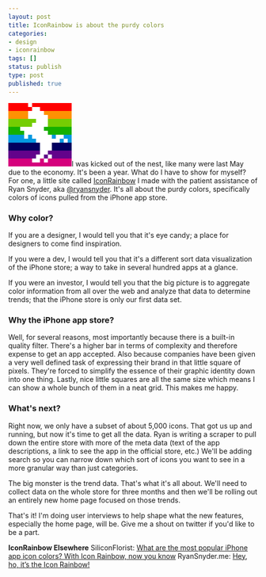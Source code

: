 ```yaml
---
layout: post
title: IconRainbow is about the purdy colors
categories:
- design
- iconrainbow
tags: []
status: publish
type: post
published: true
---
```

<img src="/img/unicorn_avatar.gif" alt="unicorn_avatar" title="unicorn_avatar" width="128" height="128" class="alignleft size-full wp-image-44" />I was kicked out of the nest, like many were last May due to the economy. It's been a year. What do I have to show for myself? For one, a little site called <a href="http://iconrainbow.com">IconRainbow</a> I made with the patient assistance of Ryan Snyder, aka <a href="http://twitter.com/ryansnyder">@ryansnyder</a>. It's all about the purdy colors, specifically colors of icons pulled from the iPhone app store.

<h3>Why color?</h3>

If you are a designer, I would tell you that it's eye candy; a place for designers to come find inspiration.

If you were a dev, I would tell you that it's a different sort data visualization of the iPhone store; a way to take in several hundred apps at a glance.

If you were an investor, I would tell you that the big picture is to aggregate color information from all over the web and analyze that data to determine trends; that the iPhone store is only our first data set.

<h3>Why the iPhone app store?</h3>

Well, for several reasons, most importantly because there is a built-in quality filter. There's a higher bar in terms of complexity and therefore expense to get an app accepted. Also because companies have been given a very well defined task of expressing their brand in that little square of pixels. They're forced to simplify the essence of their graphic identity down into one thing. Lastly, nice little squares are all the same size which means I can show a whole bunch of them in a neat grid. This makes me happy.

<h3>What's next?</h3>

Right now, we only have a subset of about 5,000 icons. That got us up and running, but now it's time to get all the data. Ryan is writing a scraper to pull down the entire store with more of the meta data (text of the app descriptions, a link to see the app in the official store, etc.) We'll be adding search so you can narrow down which sort of icons you want to see in a more granular way than just categories.

The big monster is the trend data. That's what it's all about. We'll need to collect data on the whole store for three months and then we'll be rolling out an entirely new home page focused on those trends.

That's it! I'm doing user interviews to help shape what the new features, especially the home page, will be. Give me a shout on twitter if you'd like to be a part.

<strong>IconRainbow Elsewhere</strong>
SiliconFlorist: <a href="http://siliconflorist.com/2010/05/11/popular-iphone-app-icon-colors-icon-rainbow/">What are the most popular iPhone app icon colors? With Icon Rainbow, now you know</a>
RyanSnyder.me: <a href="http://ryansnyder.me/tagged/iconrainbow">Hey, ho, it’s the Icon Rainbow!</a>

